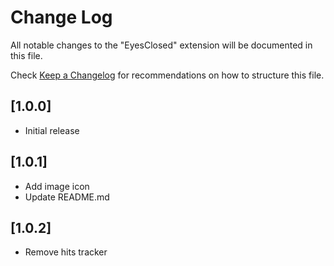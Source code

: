 # Change Log

All notable changes to the "EyesClosed" extension will be documented in this file.

Check [Keep a Changelog](http://keepachangelog.com/) for recommendations on how to structure this file.

## [1.0.0]

- Initial release

## [1.0.1]

- Add image icon
- Update README.md

## [1.0.2]

- Remove hits tracker